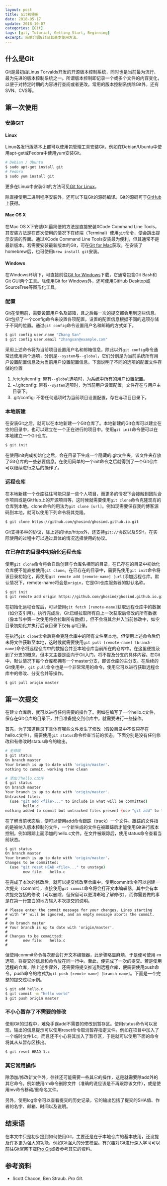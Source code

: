 ```yaml
---
layout: post
title: Git初使用
date: 2018-05-17
update: 2018-10-07
categories: [Git]
tags: [git, Tutorial, Getting Start, Beginning]
excerpt: 简单介绍Git及其基本使用方法。
---
```


## 什么是Git

Git是最初由Linus Torvalds开发的开源版本控制系统，同时也是当前最为流行、最为先进的版本控制系统之一。所谓版本控制即记录一个或多个文件的内容变化，以便于对特定时期的内容进行查阅或者更改。常用的版本控制系统除Git外，还有SVN、CVS等。

## 第一次使用

### 安装GIT

#### Linux

Linux各发行版基本上都可以使用包管理工具安装Git，例如在Debian/Ubuntu中使用apt-get或Fedora中使用yum安装Git。

```bash
# Debian / Ubuntu
$ sudo apt-get install git
# Fedora
$ sudo yum install git
```

更多在Linux中安装Git的方法可见[Git for Linux](https://git-scm.com/download/linux)。

除直接使用二进制程序安装外，还可以下载Git的源码编译。Git的源码可于[GitHub](https://github.com/git/git)上获得。

#### Mac OS X

在Mac OS X下安装Git最简便的方法是直接安装XCode Command Line Tools，其安装方法是在首次使用的情况下在终端（Terminal）使用`git`命令，便会跳出提示安装的界面。通过XCode Command Line Tools安装最为便利，但其通常不是最新版本。若需要安装最新版本的Git，可在[Git for Mac](https://git-scm.com/download/mac)获取。在安装了homebrew后，也可使用`brew install git`安装。

#### Windows

在Windows环境下，可直接前往[Git for Windows](https://git-scm.com/download/win)下载，它通常包含Git Bash和Git GUI两个工具。除使用Git for Windows外，还可使用GitHub Desktop或SourceTree等图形化工具。

### 配置

Git在使用前，需要设置用户名及邮箱，且之后每一次的提交都会用到这些信息。Git包括了一个config命令来设置各项配置，设置的配置信息根据不同的选项存储于不同的位置。通过`git config`命令设置用户名和邮箱的方式如下。

```bash
$ git config user.name "Zhang San"
$ git config user.email "zhangsan@example.com"
```

采用上述命令将为当前项目设置用户名和邮箱信息，除此以外`git config`命令通常还使用两个选项，分别是`--system`与`--global`，它们分别是为当前系统所有用户设置配置信息及为当前用户设置配置信息。下面说明了不同的选项的配置文件存储的位置

1. /etc/gitconfig: 带有`--global`选项时，为系统中所有的用户设置配置。
2. ~/.gitconfig: 带有`--system`选项时，为当前用户设置配置，文件存在与用户主目录下。
3. .git/config: 不带任何选项时为当前项目设置配置，存在与项目目录下。

### 本地新建

在安装Git之后，就可以在本地新建一个Git仓库了。本地新建的Git仓库可以建立在空的目录中，也可以建立在一个正在进行的项目中。使用`git init`命令便可以在本地建立一个Git仓库。

```bash
$ git init
```

在使用init完成初始化之后，会在目录下生成一个隐藏的.git文件夹，该文件夹存放了Git仓库的一些必要信息。在使用简单的一个init命令之后就得到了一个Git仓库可以继续进行之后的操作了。

### 远程仓库

在本地新建一个仓库往往可能只是一些个人项目，而更多的情况下会接触到团队合作项目或是GitHub上的开源项目等，这时候就需要使用`git clone`命令克隆现有的仓库到本地。clone命令的用法为`git clone [url]`。例如现需要保存我的博客源码到本地，就可以使用下列命令将其克隆。

```bash
$ git clone https://github.com/ghosind/ghosind.github.io.git
```

Git支持多种的协议，除上述的http/https外，还支持`git://`协议以及SSH。在实际使用的过程中可以通过具体的情况选择使用的协议。

### 在已存在的目录中初始化远程仓库

使用`git clone`命令将会自动创建与仓库名相同的目录，在已存在的目录中初始化仓库便不能直接使用`git clone`。在已存在的目录中，需要先使用`git init`命令将该目录初始化，再使用`git remote add [remote-name] [url]`添加远程仓库。默认情况下，remote-name将会是`origin`，它是Git仓库服务器的默认名称。

```bash
$ git init
$ git remote add origin https://github.com/ghosind/ghosind.github.io.git
```

在初始化远程仓库后，可以使用`git fetch [remote-name]`获取远程仓库中的数据（如分支引用）。执行完成后，Git已经拉取所有自上一次获取后修改的所有数据（像本节中第一次使用将会拉取所有数据），但不会将其合并入当前修改中，如空目录初始化并执行后该目录下仅有.git目录。

在执行`git clone`命令后将会克隆仓库中的所有文件至本地，但使用上述命令后仍未将文件获取至本地，这时候就需要使用`git pull [remote-name] [branch-name]`命令将远程仓库中的数据合并至本地仓库当前所在的仓库中。在这里便提及到了分支的概念，但本文主要是面向于Git入门，将不提及分支的具体内容。在Git中，默认情况下每个仓库都拥有一个master分支，即该仓库的主分支。在后续的Git使用中，`git pull`命令也是一个非常常用的命令，使用它可以进行获取远程仓库中的修改、分支合并等操作。

```bash
$ git pull origin master
```

## 第一次提交

在建立仓库后，就可以进行任何需要的操作了。例如在编写了一个hello.c文件，保存在Git仓库的目录下，并且准备提交到仓库中，就需要进行一些操作。

首先，为了知道目录下具体有哪些文件发生了修改（假设目录中不仅只存在hello.c文件），需要使用`git status`命令检查当前的状态。下面分别是没有任何修改和有修改时status命令的输出。

```bash
# 无修改
$ git status
On branch master
Your branch is up to date with 'origin/master'.
nothing to commit, working tree clean

# 添加了hello.c文件
$ git status
On branch master
Your branch is up to date with 'origin/master'.
Untracked files:
  (use "git add <file>..." to include in what will be committed)
        hello.c
nothing added to commit but untracked files present (use "git add" to track)
```

在了解当前状态后，便可以使用add命令跟踪（track）一个文件。跟踪的文件指的是被纳入版本控制的文件，一个新生成的文件在被跟踪后才能使用Git进行版本控制。例如跟踪上面添加的hello.c文件。在文件被跟踪后，使用status命令查看当前状态。

```bash
$ git status
On branch master
Your branch is up to date with 'origin/master'.
Changes to be committed:
  (use "git reset HEAD <file>..." to unstage)
        new file:   hello.c
```

在完成了本次的修改后，就可以提交修改至仓库中。使用commit命令可以创建一次提交（commit），直接使用`git commit`命令将会打开文本编辑器，其中会有本次提交包括的修改（可以删除，但保留可以更清晰地了解修改），而你需要做的事是在第一行空白的地方输入本次提交的说明。

```text
# Please enter the commit message for your changes. Lines starting
# with '#' will be ignored, and an empty message aborts the commit.
#
# On branch master
# Your branch is up to date with 'origin/master'.
#
# Changes to be committed:
#       new file:   hello.c
#
```

但使用commit命令每次都会打开文本编辑器，此步骤略显麻烦，于是便可使用-m选项，将提交的信息和命令放在同一行中。至此，便完成了一次的提交。若是使用远程的仓库，除上述步骤外，还需要将提交推送到远程仓库，便需要使用push命令。push命令的格式为`git push [remote-name] [branch-name]`。下面是一个完整的提交过程示例。

```bash
$ git add hello.c
$ git commit -m "hello world"
$ git push origin master
```

### 不小心暂存了不需要的修改

使用Git的过程中，难免手误add不需要的修改到暂存区。使用status命令可以发现，输出的信息提示可以使用reset命令取消暂存指定文件。例如在项目中加入了一个临时文件1.c，而且还不小心将其加入了暂存区，于是就可以使用下面的命令将其从从暂存区移出。

```bash
$ git reset HEAD 1.c
```

### 其它常用操作

除添加/修改新文件外，往往还可能需要一些其它的操作，这是就需要除add外的其它命令。例如使用rm命令删除文件（准确的说应该是不再跟踪该文件），或是使用mv命令移动/重命名文件。

另外，使用log命令可以查看提交的历史记录，它的输出包括了提交的SHA值、作者的名字、邮箱、时间以及说明。

## 结束语

在本文中只是初步提到如何使用Git，主要还是在于本地仓库的基本使用，还没提及许多更为强大的功能，例如Git强大的分支模型。有兴趣对Git进行深入学习可以前往Git官网下载[Pro Git](https://git-scm.com/book/en/v2)或者参考其它的资料。

## 参考资料

- Scott Chacon, Ben Straub. *Pro Git*.

